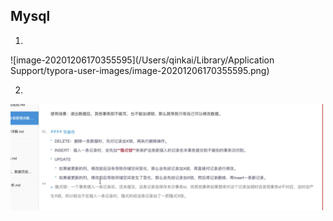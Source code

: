 ## Mysql

1.

![image-20201206170355595](/Users/qinkai/Library/Application Support/typora-user-images/image-20201206170355595.png)

2.

![KXPXbK](https://raw.githubusercontent.com/QinKai176/Image-Hosting/master/upic/KXPXbK.png)